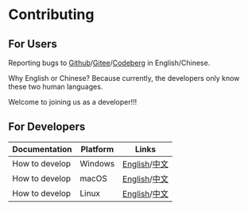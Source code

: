 # Contributing
## For Users
Reporting bugs to [Github](https://github.com/XmacsLabs/mogan/issues)/[Gitee](https://gitee.com/XmacsLabs/mogan/issues)/[Codeberg](https://codeberg.org/XmacsLabs/mogan/issues) in English/Chinese.

Why English or Chinese? Because currently, the developers only know these two human languages. 

Welcome to joining us as a developer!!!
## For Developers
| Documentation | Platform | Links |
|----------------|---------|----------|
| How to develop | Windows | [English](docs/guide/Develop_on_Windows.md)/[中文](docs/zh/guide/Develop_on_Windows.md) |
| How to develop | macOS | [English](docs/guide/Develop_on_macOS.md)/[中文](docs/zh/guide/Develop_on_macOS.md) |
| How to develop | Linux | [English](docs/guide/Develop_on_Linux.md)/[中文](docs/zh/guide/Develop_on_Linux.md) |
